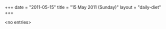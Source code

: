 +++
date = "2011-05-15"
title = "15 May 2011 (Sunday)"
layout = "daily-diet"
+++

<p>&lt;no entries&gt;</p>